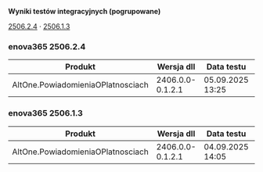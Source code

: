 **Wyniki testów integracyjnych (pogrupowane)**

[2506.2.4](#enova365-250624) · [2506.1.3](#enova365-250613)

### enova365 2506.2.4

| Produkt                           | Wersja dll       | Data testu       | Status |
|-----------------------------------|------------------|------------------|--------|
| AltOne.PowiadomieniaOPlatnosciach | 2406.0.0-0.1.2.1 | 05.09.2025 13:25 | ✅      |

### enova365 2506.1.3

| Produkt                           | Wersja dll       | Data testu       | Status |
|-----------------------------------|------------------|------------------|--------|
| AltOne.PowiadomieniaOPlatnosciach | 2406.0.0-0.1.2.1 | 04.09.2025 14:05 | ✅      |

